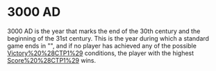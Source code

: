 # 3000 AD

3000 AD is the year that marks the end of the 30th century and the beginning of the 31st century. This is the year during which a standard game ends in "", and if no player has achieved any of the possible [Victory%20%28CTP1%29](victory) conditions, the player with the highest [Score%20%28CTP1%29](score) wins.